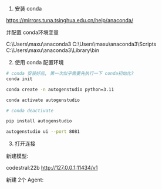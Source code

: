 1. 安装 conda

https://mirrors.tuna.tsinghua.edu.cn/help/anaconda/

并配置 conda环境变量

C:\Users\maxu\anaconda3
C:\Users\maxu\anaconda3\Scripts
C:\Users\maxu\anaconda3\Library\bin

2. 使用 conda 配置环境

```sh
# conda 安装好后, 第一次似乎需要先执行一下 conda初始化?
conda init

conda create -n autogenstudio python=3.11

conda activate autogenstudio

# conda deactivate

pip install autogenstudio

autogenstudio ui --port 8081

```

3. 打开连接

新建模型:

codestral:22b
http://127.0.0.1:11434/v1

新建 2个 Agent:
